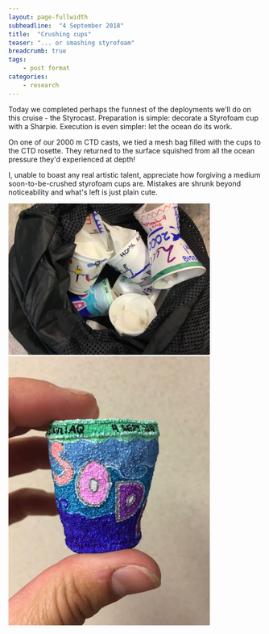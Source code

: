 ```yaml
---
layout: page-fullwidth
subheadline:  "4 September 2018"
title:  "Crushing cups"
teaser: "... or smashing styrofoam"
breadcrumb: true
tags:
    - post format
categories:
    - research
---
```


Today we completed perhaps the funnest of the deployments we'll do on this cruise - the Styrocast. Preparation is simple: decorate a Styrofoam cup with a Sharpie. Execution is even simpler: let the ocean do its work.

On one of our 2000 m CTD casts, we tied a mesh bag filled with the cups to the CTD rosette. They returned to the surface squished from all the ocean pressure they'd experienced at depth!

I, unable to boast any real artistic talent, appreciate how forgiving a medium soon-to-be-crushed styrofoam cups are. Mistakes are shrunk beyond noticeability and what's left is just plain cute.

<img src="/assets/img/2018_09_04_IMG_6902.JPG" width="400">
<img src="/assets/img/2018_09_04_IMG_6914.JPG" width="400">
